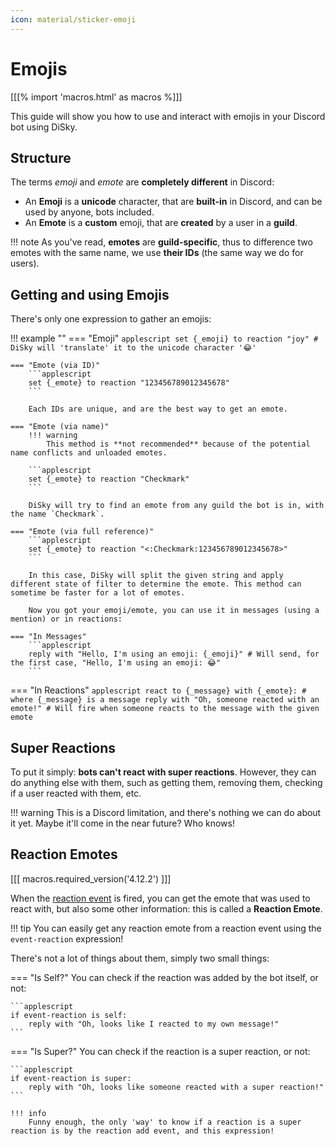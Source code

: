 ```yaml
---
icon: material/sticker-emoji
---
```


# Emojis

[[[% import 'macros.html' as macros %]]]

This guide will show you how to use and interact with emojis in your Discord bot using DiSky. 

## Structure

The terms *emoji* and *emote* are **completely different** in Discord:

* An **Emoji** is a __unicode__ character, that are **built-in** in Discord, and can be used by anyone, bots included.
* An **Emote** is a __custom__ emoji, that are **created** by a user in a **guild**.

!!! note
    As you've read, **emotes** are **guild-specific**, thus to difference two emotes with the same name, we use **their IDs** (the same way we do for users).

## Getting and using Emojis

There's only one expression to gather an emojis:

!!! example ""
    === "Emoji"
        ```applescript
        set {_emoji} to reaction "joy" # DiSky will 'translate' it to the unicode character '😂'
        ```

    === "Emote (via ID)"
        ```applescript
        set {_emote} to reaction "123456789012345678"
        ```
 
        Each IDs are unique, and are the best way to get an emote.

    === "Emote (via name)"
        !!! warning
            This method is **not recommended** because of the potential name conflicts and unloaded emotes.
    
        ```applescript
        set {_emote} to reaction "Checkmark"
        ```
    
        DiSky will try to find an emote from any guild the bot is in, with the name `Checkmark`.
    
    === "Emote (via full reference)"
        ```applescript
        set {_emote} to reaction "<:Checkmark:123456789012345678>"
        ```
    
        In this case, DiSky will split the given string and apply different state of filter to determine the emote. This method can sometime be faster for a lot of emotes.
    
        Now you got your emoji/emote, you can use it in messages (using a mention) or in reactions:
    
    === "In Messages"
        ```applescript
        reply with "Hello, I'm using an emoji: {_emoji}" # Will send, for the first case, "Hello, I'm using an emoji: 😂"    
        ```

=== "In Reactions"
    ```applescript
    react to {_message} with {_emote}: # where {_message} is a message
        reply with "Oh, someone reacted with an emote!" # Will fire when someone reacts to the message with the given emote    
    ```

## Super Reactions

To put it simply: **bots can't react with super reactions**. However, they can do anything else with them, such as getting them, removing them, checking if a user reacted with them, etc.

!!! warning
    This is a Discord limitation, and there's nothing we can do about it yet. Maybe it'll come in the near future? Who knows!

## Reaction Emotes 

[[[ macros.required_version('4.12.2') ]]]

When the [reaction event](../docs/events.md#on-reaction-add) is fired, you can get the emote that was used to react with, but also some other information: this is called a **Reaction Emote**.

!!! tip
    You can easily get any reaction emote from a reaction event using the `event-reaction` expression!

There's not a lot of things about them, simply two small things:

=== "Is Self?"
    You can check if the reaction was added by the bot itself, or not:

    ```applescript
    if event-reaction is self:
        reply with "Oh, looks like I reacted to my own message!"
    ```

=== "Is Super?"
    You can check if the reaction is a super reaction, or not:

    ```applescript
    if event-reaction is super:
        reply with "Oh, looks like someone reacted with a super reaction!"
    ```

    !!! info
        Funny enough, the only 'way' to know if a reaction is a super reaction is by the reaction add event, and this expression!